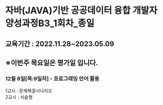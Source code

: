 # 자바(JAVA)기반 공공데이터 융합 개발자 양성과정B3_1회차_종일
<h2>교육기간 : 2022.11.28~2023.05.09<h2>
<h2>※이번주 목요일은 평가일 입니다.</h2>
  <h3>12월 8일[목:9일차] - 프로그래밍 언어 활용</h3>
  1교시 : 문제해결시나리오<br>
  2교시 : 서술형
